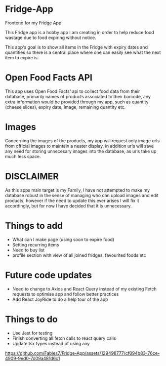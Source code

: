 # Fridge-App
Frontend for my Fridge App

This Fridge app is a hobby app I am creating in order to help reduce food wastage due to food expiring without notice.

This app's goal is to show all items in the Fridge with expiry dates and quantities so there is a central place where one can easily see what the next item 
to expire is.

# Open Food Facts API
This app uses Open Food Facts' api to collect food data from their database, primarily names of products associated to their barcode, any extra information would 
be provided through my app, such as quantity (cheese slices), expiry date, Image, remaining quantity etc.

# Images
Concerning the images of the products, my app will request only image urls from official images to maintain a neater display, in addition urls will save any need for storing unnecesary 
images into the database, as urls take up much less space.

# DISCLAIMER
As this apps main target is my Family, I have not attempted to make my database robust in the sense of managing who can upload images and edit products, however if the need to update this ever arises I will fix it accordingly, but for now I have decided that it is unnecessary.

# Things to add
- What can I make page (using soon to expire food)
- Setting recurring items
- Need to buy list
- profile section with view of all joined fridges, favourited foods etc
  
# Future code updates
- Need to change to Axios and React Query instead of my existing Fetch requests to optimise app and follow better practices
- Add React JoyRide to do a help tour of the app

# Things to do
- Use Jest for testing
- Finish converting all fetch calls to react query calls
- Update tsx types instead of using any


https://github.com/Fables7/Fridge-App/assets/129498777/cf094b83-76ce-4909-9ed0-7d09a481d6c1

